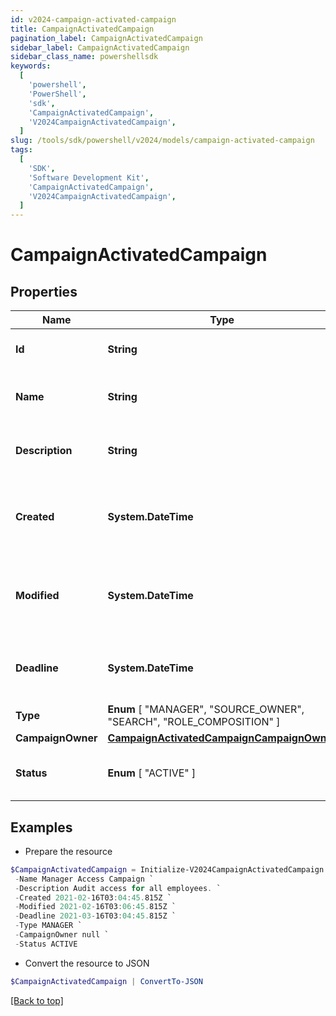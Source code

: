 ```yaml
---
id: v2024-campaign-activated-campaign
title: CampaignActivatedCampaign
pagination_label: CampaignActivatedCampaign
sidebar_label: CampaignActivatedCampaign
sidebar_class_name: powershellsdk
keywords:
  [
    'powershell',
    'PowerShell',
    'sdk',
    'CampaignActivatedCampaign',
    'V2024CampaignActivatedCampaign',
  ]
slug: /tools/sdk/powershell/v2024/models/campaign-activated-campaign
tags:
  [
    'SDK',
    'Software Development Kit',
    'CampaignActivatedCampaign',
    'V2024CampaignActivatedCampaign',
  ]
---
```


# CampaignActivatedCampaign

## Properties

| Name | Type | Description | Notes |
| --- | --- | --- | --- |
| **Id** | **String** | Unique ID for the campaign. | [required] |
| **Name** | **String** | The human friendly name of the campaign. | [required] |
| **Description** | **String** | Extended description of the campaign. | [required] |
| **Created** | **System.DateTime** | The date and time the campaign was created. | [required] |
| **Modified** | **System.DateTime** | The date and time the campaign was last modified. | [optional] |
| **Deadline** | **System.DateTime** | The date and time the campaign is due. | [required] |
| **Type** | **Enum** [ "MANAGER", "SOURCE_OWNER", "SEARCH", "ROLE_COMPOSITION" ] | The type of campaign. | [required] |
| **CampaignOwner** | [**CampaignActivatedCampaignCampaignOwner**](campaign-activated-campaign-campaign-owner) |  | [required] |
| **Status** | **Enum** [ "ACTIVE" ] | The current status of the campaign. | [required] |

## Examples

- Prepare the resource

```powershell
$CampaignActivatedCampaign = Initialize-V2024CampaignActivatedCampaign  -Id 2c91808576f886190176f88cac5a0010 `
 -Name Manager Access Campaign `
 -Description Audit access for all employees. `
 -Created 2021-02-16T03:04:45.815Z `
 -Modified 2021-02-16T03:06:45.815Z `
 -Deadline 2021-03-16T03:04:45.815Z `
 -Type MANAGER `
 -CampaignOwner null `
 -Status ACTIVE
```

- Convert the resource to JSON

```powershell
$CampaignActivatedCampaign | ConvertTo-JSON
```

[[Back to top]](#)
